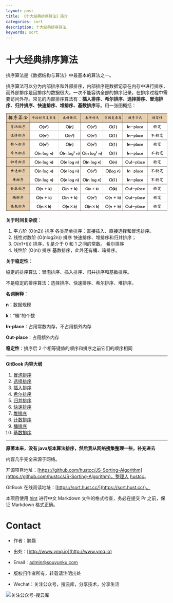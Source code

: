```yaml
---
layout: post
title: 《十大经典排序算法》简介
categories: sort
description: 十大经典排序算法
keywords: sort
---
```


# 十大经典排序算法

排序算法是《数据结构与算法》中最基本的算法之一。

排序算法可以分为内部排序和外部排序，内部排序是数据记录在内存中进行排序，而外部排序是因排序的数据很大，一次不能容纳全部的排序记录，在排序过程中需要访问外存。常见的内部排序算法有：**插入排序、希尔排序、选择排序、冒泡排序、归并排序、快速排序、堆排序、基数排序**等。用一张图概括：

![十大经典排序算法 概览截图](/images/2017/sort/res/sort.png)


**关于时间复杂度**：

1. 平方阶 (O(n2)) 排序
	各类简单排序：直接插入、直接选择和冒泡排序。
2. 线性对数阶 (O(nlog2n)) 排序
	快速排序、堆排序和归并排序；
3. O(n1+§)) 排序，§ 是介于 0 和 1 之间的常数。
    希尔排序
4. 线性阶 (O(n)) 排序
	基数排序，此外还有桶、箱排序。


**关于稳定性**：

稳定的排序算法：冒泡排序、插入排序、归并排序和基数排序。

不是稳定的排序算法：选择排序、快速排序、希尔排序、堆排序。


**名词解释**：

**n**：数据规模

**k**：“桶”的个数

**In-place**：占用常数内存，不占用额外内存

**Out-place**：占用额外内存

**稳定性**：排序后 2 个相等键值的顺序和排序之前它们的顺序相同

----


**GitBook 内容大纲**

1. [冒泡排序](/2017/07/30/1.bubbleSort )
2. [选择排序](/2017/07/30/2.selectionSort)
3. [插入排序](/2017/07/30/3.insertionSort)
4. [希尔排序](/2017/07/30/4.shellSort)
5. [归并排序](/2017/07/30/5.mergeSort)
6. [快速排序](/2017/07/30/6.quickSort)
7. [堆排序](/2017/07/30/7.heapSort)
8. [计数排序](/2017/07/30/8.countingSort)
9. [桶排序](/2017/07/30/9.bucketSort)
10. [基数排序](/2017/07/30/10.radixSort)

----


**原著本来，没有 java版本算法排序，然后我从网络搜集整理一些，补充进去**

内容几乎完全来源于网络。

开源项目地址：[https://github.com/hustcc/JS-Sorting-Algorithm](https://github.com/hustcc/JS-Sorting-Algorithm)，整理人 [hustcc](https://github.com/hustcc)。

GitBook 在线阅读地址：[https://sort.hust.cc/](https://sort.hust.cc/)。

本项目使用 [hint](https://github.com/hustcc/hint) 进行中文 Markdown 文件的格式检查，务必在提交 Pr 之前，保证 Markdown 格式正确。


# Contact

 - 作者：鹏磊  
 - 出处：[http://www.ymq.io](http://www.ymq.io)  
 - Email：[admin@souyunku.com](admin@souyunku.com)  
   
   
 - 版权归作者所有，转载请注明出处
 - Wechat：关注公众号，搜云库，分享技术，分享生活
 
![关注公众号-搜云库](http://www.ymq.io/images/souyunku.png "搜云库")